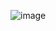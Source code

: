 ![image](https://user-images.githubusercontent.com/70758368/114186572-a3ded080-9964-11eb-8f4b-f004d0ca33f4.png)
